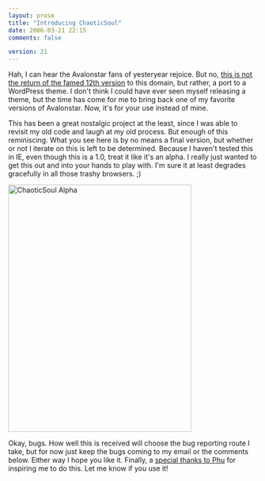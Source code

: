 ```yaml
---
layout: prose
title: "Introducing ChaoticSoul"
date: 2006-03-21 22:15
comments: false

version: 21
---
```


Hah, I can hear the Avalonstar fans of yesteryear rejoice. But no, [this is not the return of the famed 12th version][1] to this domain, but rather, a port to a WordPress theme. I don't think I could have ever seen myself releasing a theme, but the time has come for me to bring back one of my favorite versions of Avalonstar. Now, it's for your use instead of mine.

This has been a great nostalgic project at the least, since I was able to revisit my old code and laugh at my old process. But enough of this reminiscing. What you see here is by no means a final version, but whether or not I iterate on this is left to be determined. Because I haven't tested this in IE, even though this is a 1.0, treat it like it's an alpha. I really just wanted to get this out and into your hands to play with. I'm sure it at least degrades gracefully in all those trashy browsers. ;)

[<img src="http://farm1.static.flickr.com/44/116273084_c3b148e69e.jpg" width="370" height="500" alt="ChaoticSoul Alpha" />][2]

Okay, bugs. How well this is received will choose the bug reporting route I take, but for now just keep the bugs coming to my email or the comments below. Either way I hope you like it. Finally, a [special thanks to Phu][3] for inspiring me to do this. Let me know if you use it!

[1]: http://web.archive.org/web/20021114132316/www.avalonstar.net/indexmain.php
[2]: http://www.flickr.com/photos/avalonstar/116273084/ "ChaoticSoul Alpha by Bryan Veloso, on Flickr"
[3]: http://ifelse.co.uk/archives/2006/02/21/a-theme-a-day/
